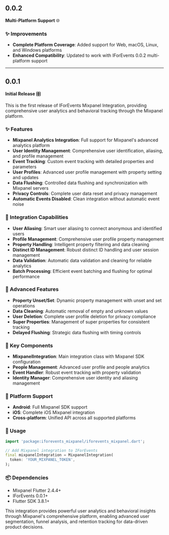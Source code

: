 ## 0.0.2

**Multi-Platform Support** 🌐

### ✨ Improvements

* **Complete Platform Coverage**: Added support for Web, macOS, Linux, and Windows platforms
* **Enhanced Compatibility**: Updated to work with IForEvents 0.0.2 multi-platform support

---

## 0.0.1

**Initial Release** 🎛️

This is the first release of IForEvents Mixpanel Integration, providing comprehensive user analytics and behavioral tracking through the Mixpanel platform.

### ✨ Features

* **Mixpanel Analytics Integration**: Full support for Mixpanel's advanced analytics platform
* **User Identity Management**: Comprehensive user identification, aliasing, and profile management
* **Event Tracking**: Custom event tracking with detailed properties and parameters
* **User Profiles**: Advanced user profile management with property setting and updates
* **Data Flushing**: Controlled data flushing and synchronization with Mixpanel servers
* **Privacy Controls**: Complete user data reset and privacy management
* **Automatic Events Disabled**: Clean integration without automatic event noise

### 🔌 Integration Capabilities

* **User Aliasing**: Smart user aliasing to connect anonymous and identified users
* **Profile Management**: Comprehensive user profile property management
* **Property Handling**: Intelligent property filtering and data cleaning
* **Distinct ID Management**: Robust distinct ID handling and user session management
* **Data Validation**: Automatic data validation and cleaning for reliable analytics
* **Batch Processing**: Efficient event batching and flushing for optimal performance

### 🎯 Advanced Features

* **Property Unset/Set**: Dynamic property management with unset and set operations
* **Data Cleaning**: Automatic removal of empty and unknown values
* **User Deletion**: Complete user profile deletion for privacy compliance
* **Super Properties**: Management of super properties for consistent tracking
* **Delayed Flushing**: Strategic data flushing with timing controls

### 🚀 Key Components

* **MixpanelIntegration**: Main integration class with Mixpanel SDK configuration
* **People Management**: Advanced user profile and people analytics
* **Event Handler**: Robust event tracking with property validation
* **Identity Manager**: Comprehensive user identity and aliasing management

### 📱 Platform Support

* **Android**: Full Mixpanel SDK support
* **iOS**: Complete iOS Mixpanel integration
* **Cross-platform**: Unified API across all supported platforms

### 🔧 Usage

```dart
import 'package:iforevents_mixpanel/iforevents_mixpanel.dart';

// Add Mixpanel integration to IForEvents
final mixpanelIntegration = MixpanelIntegration(
  token: 'YOUR_MIXPANEL_TOKEN',
);
```

### 📦 Dependencies

* Mixpanel Flutter 2.4.4+
* IForEvents 0.0.1+
* Flutter SDK 3.8.1+

This integration provides powerful user analytics and behavioral insights through Mixpanel's comprehensive platform, enabling advanced user segmentation, funnel analysis, and retention tracking for data-driven product decisions.
